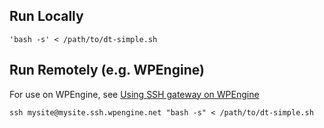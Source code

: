 ## Run Locally
```
'bash -s' < /path/to/dt-simple.sh
```

## Run Remotely (e.g. WPEngine)
For use on WPEngine, see [Using SSH gateway on WPEngine](https://wpengine.com/support/ssh-gateway/)

```
ssh mysite@mysite.ssh.wpengine.net "bash -s" < /path/to/dt-simple.sh
```